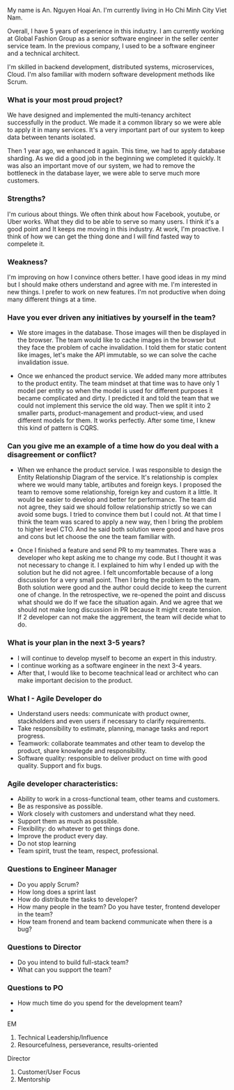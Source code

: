My name is An. Nguyen Hoai An. I'm currently living in Ho Chi Minh City Viet Nam.

Overall, I have 5 years of experience in this industry.
I am currently working at Global Fashion Group as a senior software engineer in the seller center service team.
In the previous company, I used to be a software engineer and a technical architect.

I'm skilled in backend development, distributed systems, microservices, Cloud.
I'm also familiar with modern software development methods like Scrum.

### What is your most proud project?

We have designed and implemented the multi-tenancy architect successfully in the product. 
We made it a common library so we were able to apply it in many services. 
It's a very important part of our system to keep data between tenants isolated.

Then 1 year ago, we enhanced it again. This time, we had to apply database sharding. As we did a good job in the beginning we completed it quickly. 
It was also an important move of our system, we had to remove the bottleneck in the database layer, we were able to serve much more customers.

### Strengths?
I'm curious about things. We often think about how Facebook, youtube, or Uber works. What they did to be able to serve so many users. 
I think it's a good point and It keeps me moving in this industry.
At work, I'm proactive. I think of how we can get the thing done and I will find fasted way to compelete it.

### Weakness?
I'm improving on how I convince others better. I have good ideas in my mind but I should make others understand and agree with me.
I'm interested in new things. I prefer to work on new features.
I'm not productive when doing many different things at a time.

### Have you ever driven any initiatives by yourself in the team?

- We store images in the database. Those images will then be displayed in the browser.
The team would like to cache images in the browser but they face the problem of cache invalidation. 
I told them for static content like images, let's make the API immutable, so we can solve the cache invalidation issue.

- Once we enhanced the product service. We added many more attributes to the product entity. 
The team mindset at that time was to have only 1 model per entity so when the model is used for different purposes it became complicated and dirty.
I predicted it and told the team that we could not implement this service the old way. Then we split it into 2 smaller parts, product-management and product-view, and used different models for them.
It works perfectly. After some time, I knew this kind of pattern is CQRS.

### Can you give me an example of a time how do you deal with a disagreement or conflict?
- When we enhance the product service. I was responsible to design the Entity Relationship Diagram of the service. 
It's relationship is complex where we would many table, artibutes and foreign keys. I proposed the team to remove some relationship, foreign key and custom it a little. 
It would be easier to develop and better for performance. The team did not agree, they said we should follow relationship strictly so we can avoid some bugs. 
I tried to convince them but I could not. At that time I think the team was scared to apply a new way, then I bring the problem to higher level CTO. 
And he said both solution were good and have pros and cons but let choose the one the team familiar with.

- Once I finished a feature and send PR to my teammates. There was a developer who kept asking me to change my code. 
But I thought it was not necessary to change it. I explained to him why I ended up with the solution but he did not agree. 
I felt uncomfortable because of a long discussion for a very small point. Then I bring the problem to the team. Both solution were good and the author could decide to keep the current one of change.
In the retrospective, we re-opened the point and discuss what should we do If we face the situation again. And we agree that we should not make long discussion in PR because It might create tension.
If 2 developer can not make the aggrement, the team will decide what to do.
 

### What is your plan in the next 3-5 years?

- I will continue to develop myself to become an expert in this industry.
- I continue working as a software engineer in the next 3-4 years. 
- After that, I would like to become teachnical lead or architect who can make important decision to the product.

### What I - Agile Developer do
- Understand users needs: communicate with product owner, stackholders and even users if necessary to clarify requirements.
- Take responsibility to estimate, planning, manage tasks and report progress.
- Teamwork: collaborate teammates and other team to develop the product, share knowlegde and responsibility.
- Software quality: responsible to deliver product on time with good quality. Support and fix bugs.

### Agile developer characteristics:
- Ability to work in a cross-functional team, other teams and customers.
- Be as responsive as possible.
- Work closely with customers and understand what they need.
- Support them as much as possible.
- Flexibility: do whatever to get things done.
- Improve the product every day.
- Do not stop learning
- Team spirit, trust the team, respect, professional.

### Questions to Engineer Manager
- Do you apply Scrum?
- How long does a sprint last
- How do distribute the tasks to developer?
- How many people in the team? Do you have tester, frontend developer in the team?
- How team fronend and team backend communicate when there is a bug?

### Questions to Director
- Do you intend to build full-stack team?
- What can you support the team?

### Questions to PO
- How much time do you spend for the development team?
- 

 


EM
1. Technical Leadership/Influence
2. Resourcefulness, perseverance, results-oriented

Director
1. Customer/User Focus
2. Mentorship

